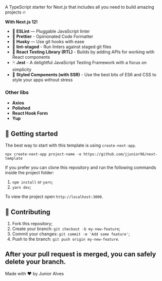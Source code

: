 A TypeScript starter for Next.js that includes all you need to build amazing projects 🔥

**With Next.js 12!**

- 📏 **ESLint** — Pluggable JavaScript linter
- 💖 **Prettier** - Opinionated Code Formatter
- 🐶 **Husky** — Use git hooks with ease
- 🚫 **lint-staged** - Run linters against staged git files
- 🐙 **React Testing Library (RTL)** - Builds by adding APIs for working with React components
- 🃏 **Jest** - A delightful JavaScript Testing Framework with a focus on simplicity
- 💅 **Styled Components (with SSR)** - Use the best bits of ES6 and CSS to style your apps without stress

### Other libs
- **Axios**
- **Polished**
- **React Hook Form**
- **Yup**


## 🚀 Getting started

The best way to start with this template is using `create-next-app`.

```
npx create-next-app project-name -e https://github.com/jjunior96/next-template
```

If you prefer you can clone this repository and run the following commands inside the project folder:

1. `npm install` or `yarn`;
2. `yarn dev`;

To view the project open `http://localhost:3000`.

## 🤝 Contributing

1. Fork this repository;
2. Create your branch: `git checkout -b my-new-feature`;
3. Commit your changes: `git commit -m 'Add some feature'`;
4. Push to the branch: `git push origin my-new-feature`.

**After your pull request is merged**, you can safely delete your branch.
---

Made with ♥ by Junior Alves
